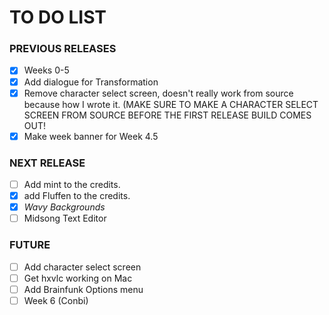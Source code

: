 # TO DO LIST

### PREVIOUS RELEASES

- [x] Weeks 0-5
- [x] Add dialogue for Transformation
- [x] Remove character select screen, doesn't really work from source because how I wrote it. (MAKE SURE TO MAKE A CHARACTER SELECT SCREEN FROM SOURCE BEFORE THE FIRST RELEASE BUILD COMES OUT!
- [x] Make week banner for Week 4.5

### NEXT RELEASE
- [ ] Add mint to the credits.
- [x] add Fluffen to the credits.
- [x] *Wavy Backgrounds*
- [ ] Midsong Text Editor

### FUTURE

- [ ] Add character select screen
- [ ] Get hxvlc working on Mac
- [ ] Add Brainfunk Options menu
- [ ] Week 6 (Conbi)
